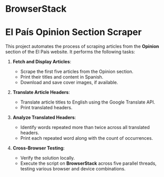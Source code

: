 # BrowserStack

# El País Opinion Section Scraper

This project automates the process of scraping articles from the **Opinion** section of the El País website. It performs the following tasks:

1. **Fetch and Display Articles**:
   - Scrape the first five articles from the Opinion section.
   - Print their titles and content in Spanish.
   - Download and save cover images, if available.

2. **Translate Article Headers**:
   - Translate article titles to English using the Google Translate API.
   - Print translated headers.

3. **Analyze Translated Headers**:
   - Identify words repeated more than twice across all translated headers.
   - Print each repeated word along with the count of occurrences.

4. **Cross-Browser Testing**:
   - Verify the solution locally.
   - Execute the script on **BrowserStack** across five parallel threads, testing various browser and device combinations.

